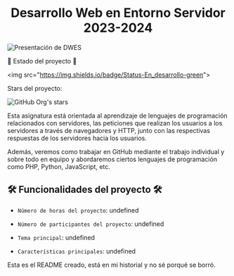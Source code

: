 <html>


<h1 align="center">Desarrollo Web en Entorno Servidor 2023-2024</h1>






![Presentación de DWES](https://github.com/rubenvf14/DWES/assets/145007165/fc74883e-841b-4d1b-84e2-33ef9d96b04c)










:construction: Estado del proyecto :construction:


<p align="left">


<img src="https://img.shields.io/badge/Status-En_desarrollo-green"&gt;


</p>






Stars del proyecto:


![GitHub Org's stars](https://img.shields.io/github/stars/rubenvarela)






Esta asignatura está orientada al aprendizaje de lenguajes de programación relacionados con servidores, las peticiones que realizan los usuarios a los servidores a través de navegadores y HTTP, junto con las respectivas respuestas de los servidores hacia los usuarios.






Además, veremos como trabajar en GitHub mediante el trabajo individual y sobre todo en equipo y abordaremos ciertos lenguajes de programación como PHP, Python, JavaScript, etc.






## 🛠️ Funcionalidades del proyecto 🛠️


- `Número de horas del proyecto`: undefined


- `Número de participantes del proyecto`: undefined


- `Tema principal`: undefined


- `Características principales`: undefined










</html>

Esta es el README creado, está en mi historial y no sé porqué se borró.
